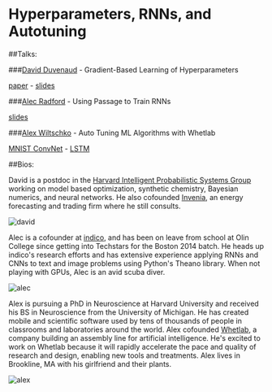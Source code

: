 **Hyperparameters, RNNs, and Autotuning**
===================

##Talks:

###[David Duvenaud](http://mlg.eng.cam.ac.uk/duvenaud/) - Gradient-Based Learning of Hyperparameters

[paper](http://arxiv.org/pdf/1502.03492) - [slides](https://drive.google.com/file/d/0BwC1eSaTX5cZWjZBM3V2Umw4RnM/view?usp=sharing)

###[Alec Radford](github.com/newmu) - Using Passage to Train RNNs

[slides](https://docs.google.com/presentation/d/1HYfUZLRZRJovQpv5mYxox9bz9erxj7Ak_ZovENMvM90/edit?usp=sharing)

###[Alex Wiltschko](https://github.com/alexbw) - Auto Tuning ML Algorithms with Whetlab

[MNIST ConvNet](https://github.com/whetlab/bostonml-demo) - [LSTM](https://github.com/whetlab/lstm/tree/optimizing-hypers)


##Bios:

David is a postdoc in the [Harvard Intelligent Probabilistic Systems Group](http://hips.seas.harvard.edu/) working on model based optimization, synthetic chemistry, Bayesian numerics, and neural networks. He also cofounded [Invenia](http://invenia.ca/), an energy forecasting and trading firm where he still consults.

![david](http://i.imgur.com/f8uFymp.jpg?1)

Alec is a cofounder at [indico](https://indico.io/), and has been on leave from school at Olin College since getting into Techstars for the Boston 2014 batch. He heads up indico's research efforts and has extensive experience applying RNNs and CNNs to text and image problems using Python's Theano library. When not playing with GPUs, Alec is an avid scuba diver.

![alec](http://i.imgur.com/j7fAbbM.jpg?1)

Alex is pursuing a PhD in Neuroscience at Harvard University and received his BS in Neuroscience from the University of Michigan. He has created mobile and scientific software used by tens of thousands of people in classrooms and laboratories around the world. Alex cofounded [Whetlab](https://www.whetlab.com/), a company building an assembly line for artificial intelligence. He's excited to work on Whetlab because it will rapidly accelerate the pace and quality of research and design, enabling new tools and treatments. Alex lives in Brookline, MA with his girlfriend and their plants. 

![alex](http://i.imgur.com/uR7Vkc1.jpg?1)